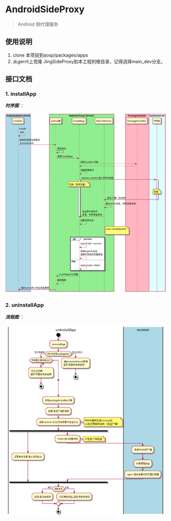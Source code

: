 # AndroidSideProxy

> Android 侧代理服务

## 使用说明

1. clone 本项目到aosp/packages/apps
2. 从gerrit上克隆 JingSideProxy到本工程的根目录，记得选择main_dev分支。


## 接口文档

### 1. installApp

 ***时序图*** ：  

![](./documents/installApp/installApp.png)

### 2. uninstallApp

 ***流程图*** ：  

![](./documents/uninstallApp/uninstallApp.png)

